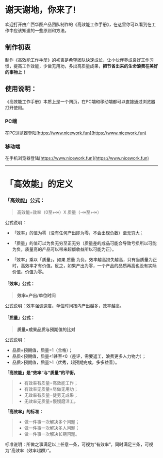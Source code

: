 # 谢天谢地，你来了!

欢迎打开由广西华图产品团队制作的《高效能工作手册》，在这里你可以看到在工作中应该知道的一些原则和方法。


## 制作初衷

制作《高效能工作手册》的初衷是希望团队快速成长，让小伙伴养成良好工作习惯，提高工作效能，少做无用功，多出高质量成果，**把节省出来的生命浪费在美好的事物上！**

## 使用说明：

《高效能工作手册》本质上是一个网页，在PC端和移动端都可以直接通过浏览器打开使用。

### PC端

在PC浏览器登陆[https://www.nicework.fun](https://www.nicework.fun)

### 移动端

在手机浏览器登陆[https://www.nicework.fun](https://www.nicework.fun)
 
---
   

# 「高效能」的定义

### 「高效能」公式：

> 高效能=效率（0至+∞）X 质量（-∞至+∞）

公式说明：

- 「效率」的值为零（没有任何产出即为零，不会出现负数）至无穷大； 

- 「质量」的值可以为负无穷至正无穷（质量差的成品可能会导致亏损所以可能为负，质量高的产品可以带来超额收益所以可能为正）。 

- 「效率」乘以「质量」，如果 质量 为负，效率越高损失越高，只有当质量为正时，高效率才有价值。反之，如果产出为零，一个产品的品质再高也没有实际价值，价值为零。

#### 「效率」公式：

> **效率=产出/单位时间**

公式说明：效率强调速度，单位时间按内产出越多，效率越高。

#### 「质量」公式：

> **质量=成果品质与预期值的比对**

公式说明：

* 品质=预期值，质量=1（合格）；
* 品质&lt;预期值，质量&lt;1甚至&lt;0（差评，需要返工，浪费更多人力物力）；
* 品质&gt;预期值，质量&gt;1（优秀，超预期完成，多多益善）。

**「高效能」是“效率”与“质量”的平衡，**

> * 有效率有质量=高效能工作；
> * 有效率无质量=尽做无用功；
> * 无效率有质量=徒劳无成果；
> * 无效率无质量=慢慢磨洋工。

**「高效率」的标准：**

> * 做一件事一次解决多个问题；
> * 做一件事一次解决多人问题；
> * 做一件事一次解决长期问题。

标准说明：所做之事满足以上任意一条，可视为“有效率”，同时满足三条，可视为“高效率（效率超群）”。



